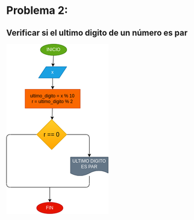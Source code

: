 # Problema 2:

## Verificar si el ultimo digito de un número es par

![Diagrama de flujo](diagrama.png "Diagrama de flujo")
